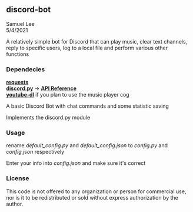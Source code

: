 ## discord-bot
Samuel Lee  
5/4/2021

A relatively simple bot for Discord that can play music, clear text channels, reply to specific users,
log to a local file and perform various other functions

### Dependecies 
**[requests](https://pypi.org/project/requests/)**  
**[discord.py](https://pypi.org/project/discord.py/)** -> **[API Reference](https://discordpy.readthedocs.io/en/stable/)**  
**[youtube-dl](https://youtube-dl.org/)** if you plan to use the music player cog 


A basic Discord Bot with chat commands and some statistic saving

Implements the discord.py module

### Usage
rename *default_config.py* and *default_config.json* to *config.py*
and *config.json* respectively

Enter your info into *config.json* and make sure it's correct

### License
This code is not offered to any organization or person for
commercial use, nor is it to be redistributed or sold without express authorization
by the author.
